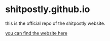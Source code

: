 # shitpostly.github.io
this is the official repo of the shitpostly website.

[you can find the website here](https://shitpostly.github.io)
